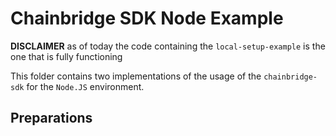 # Chainbridge SDK Node Example

**DISCLAIMER** as of today the code containing the `local-setup-example` is the one that is fully functioning

This folder contains two implementations of the usage of the `chainbridge-sdk` for the `Node.JS` environment.

## Preparations
